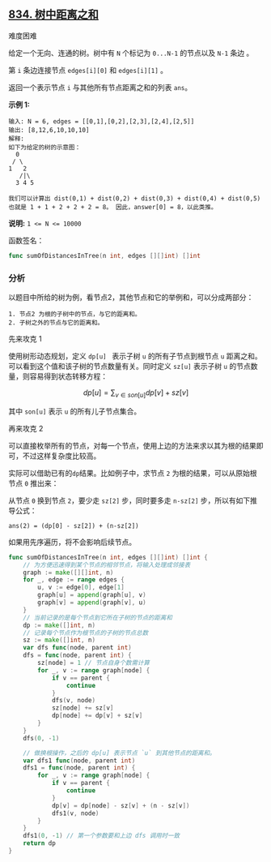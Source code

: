 ## [834. 树中距离之和](https://leetcode-cn.com/problems/sum-of-distances-in-tree/)

难度困难

给定一个无向、连通的树。树中有 `N` 个标记为 `0...N-1` 的节点以及 `N-1` 条边 。

第 `i` 条边连接节点 `edges[i][0]` 和 `edges[i][1]` 。

返回一个表示节点 `i` 与其他所有节点距离之和的列表 `ans`。

**示例 1:**

```
输入: N = 6, edges = [[0,1],[0,2],[2,3],[2,4],[2,5]]
输出: [8,12,6,10,10,10]
解释: 
如下为给定的树的示意图：
  0
 / \
1   2
   /|\
  3 4 5

我们可以计算出 dist(0,1) + dist(0,2) + dist(0,3) + dist(0,4) + dist(0,5) 
也就是 1 + 1 + 2 + 2 + 2 = 8。 因此，answer[0] = 8，以此类推。
```

**说明:** `1 <= N <= 10000`

函数签名：

```go
func sumOfDistancesInTree(n int, edges [][]int) []int
```

### 分析

以题目中所给的树为例，看节点2，其他节点和它的举例和，可以分成两部分：

```
1. 节点2 为根的子树中的节点，与它的距离和。
2. 子树之外的节点与它的距离和。
```

先来攻克 1

使用树形动态规划，定义 `dp[u] ` 表示子树 `u` 的所有子节点到根节点 `u` 距离之和。可以看到这个值和该子树的节点数量有关。同时定义 `sz[u]` 表示子树 `u` 的节点数量，则容易得到状态转移方程：

$$
dp[u] = \sum_{v \in son[u]}dp[v]+sz[v]
$$

其中 `son[u]` 表示 `u` 的所有儿子节点集合。

再来攻克 2  

可以直接枚举所有的节点，对每一个节点，使用上边的方法来求以其为根的结果即可，不过这样复杂度比较高。

实际可以借助已有的`dp`结果。比如例子中，求节点 `2` 为根的结果，可以从原始根节点 `0` 推出来：

从节点 `0` 换到节点 `2`，要少走 `sz[2]` 步，同时要多走 `n-sz[2]` 步，所以有如下推导公式：

`ans(2) = (dp[0] - sz[2]) + (n-sz[2])`

如果用先序遍历，将不会影响后续节点。

```go
func sumOfDistancesInTree(n int, edges [][]int) []int {
	// 为方便迅速得到某个节点的相邻节点，将输入处理成邻接表
	graph := make([][]int, n)
	for _, edge := range edges {
		u, v := edge[0], edge[1]
		graph[u] = append(graph[u], v)
		graph[v] = append(graph[v], u)
	}
	// 当前记录的是每个节点到它所在子树的节点的距离和
	dp := make([]int, n)
	// 记录每个节点作为根节点的子树的节点总数
	sz := make([]int, n)
	var dfs func(node, parent int)
	dfs = func(node, parent int) {
		sz[node] = 1 // 节点自身个数需计算
		for _, v := range graph[node] {
			if v == parent {
				continue
			}
			dfs(v, node)
			sz[node] += sz[v]
			dp[node] += dp[v] + sz[v]
		}
	}
	dfs(0, -1)

	// 做换根操作，之后的 dp[u] 表示节点 `u` 到其他节点的距离和。
	var dfs1 func(node, parent int)
	dfs1 = func(node, parent int) {
		for _, v := range graph[node] {
			if v == parent {
				continue
			}
			dp[v] = dp[node] - sz[v] + (n - sz[v])
			dfs1(v, node)
		}
	}
	dfs1(0, -1) // 第一个参数要和上边 dfs 调用时一致
	return dp
}
```

